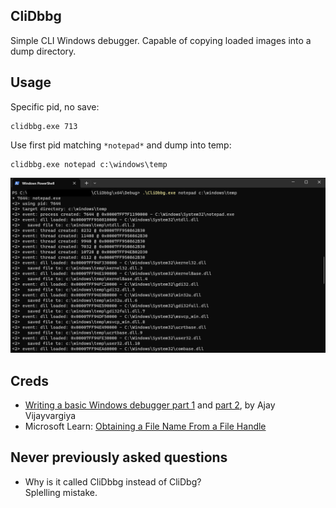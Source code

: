 ## CliDbbg

Simple CLI Windows debugger. Capable of copying loaded images into a dump directory.

## Usage
Specific pid, no save:
```
clidbbg.exe 713
```

Use first pid matching `*notepad*` and dump into temp:
```
clidbbg.exe notepad c:\windows\temp
```

![alt text](image.png)

## Creds
- [Writing a basic Windows debugger part 1](https://www.codeproject.com/Articles/43682/Writing-a-basic-Windows-debugger) and [part 2](https://www.codeproject.com/Articles/132742/Writing-Windows-Debugger-Part-2), by Ajay Vijayvargiya
- Microsoft Learn: [Obtaining a File Name From a File Handle](https://learn.microsoft.com/en-us/windows/win32/memory/obtaining-a-file-name-from-a-file-handle)

## Never previously asked questions
- Why is it called CliDbbg instead of CliDbg?  
  Splelling mistake.
